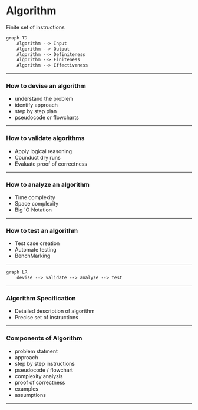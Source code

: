 # Algorithm
Finite set of instructions 
```mmd
graph TD
	Algorithm --> Input
	Algorithm --> Output
	Algorithm --> Definiteness
	Algorithm --> Finiteness
	Algorithm --> Effectiveness

```
***
### How to devise an algorithm
- understand the problem
- identify approach
- step by step plan
- pseudocode or flowcharts
***
### How to validate algorithms
- Apply logical reasoning
- Counduct dry runs
- Evaluate proof of correctness	
***
### How to analyze an algorithm
- Time complexity
- Space complexity
- Big 'O Notation
***
### How to test an algorithm
- Test case creation
- Automate testing
- BenchMarking
***
```mmd
graph LR
	devise --> validate --> analyze --> test
```
***
### Algorithm Specification
- Detailed description of algorithm 
- Precise set of instructions
***
### Components of Algorithm
- problem statment 
- approach
- step by step instructions
- pseudocode / flowchart
- complexity analysis
- proof of correctness
- examples
- assumptions
***	
